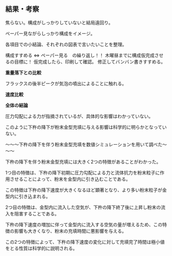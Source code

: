 ## 結果・考察



焦らない。構成がしっかりしていないと結局遠回り。

ペーパー見ながらしっかり構成をイメージ。

各項目での小結論、それぞれの図表で言いたいことを整理。



構成すすめる <=> ペーパー見る　の繰り返し！！
木曜昼までに構成仮完成させるの目標に！
仮完成したら、印刷して確認。
修正してバンバン書きすすめる。



**重量落下との比較**  



フラックスの後半ピークが気泡の噴出によることに触れる。



**速度比較**  







**全体の結論**  

圧力勾配による力が指摘されているが、具体的な影響はわかっていない。

このように下杵の降下が粉末金型充填に与える影響は科学的に明らかとなっていない。

～～～下杵の降下を伴う粉末金型充填を数値シミュレーションを用いて調べた～～～

下杵の降下を伴う粉末金型充填には大きく2つの特徴があることがわかった。

1つ目の特徴は、下杵の降下初期に圧力勾配による力と流体抗力を粉末粒子に作用させることによって、粉末を金型内に引き込むことである。

この特徴は下杵の降下速度が大きくなるほど顕著となり、より多い粉末粒子が金型内に引き込まれる。

2つ目の特徴は、金型内に流入した空気が、下杵の降下終了後に上昇し粉末の流入を阻害することである。

下杵の降下速度の増加に伴って金型内に流入する空気の量が増えるため、この特徴の影響も大きくなり、粉末の充填時間に悪影響を与える。

この2つの特徴によって、下杵の降下速度の変化に対して充填完了時間は極小値をとる性質は科学的に説明される。
